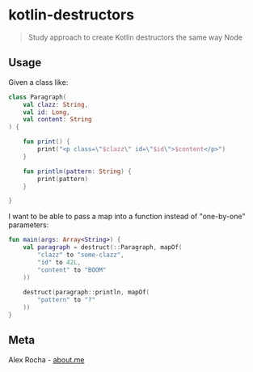 # kotlin-destructors
> Study approach to create Kotlin destructors the same way Node

## Usage

Given a class like:

```kotlin
class Paragraph(
    val clazz: String,
    val id: Long,
    val content: String
) {

    fun print() {
        print("<p class=\"$clazz\" id=\"$id\">$content</p>")
    }

    fun println(pattern: String) {
        print(pattern)
    }

}
```

I want to be able to pass a map into a function instead of "one-by-one" parameters:

```kotlin
fun main(args: Array<String>) {
    val paragraph = destruct(::Paragraph, mapOf(
        "clazz" to "some-clazz",
        "id" to 42L,
        "content" to "BOOM"
    ))
    
    destruct(paragraph::println, mapOf(
        "pattern" to "?"
    ))
}
```

## Meta

Alex Rocha - [about.me](http://about.me/alex.rochas)
